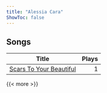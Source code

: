 ```yaml
---
title: "Alessia Cara"
ShowToc: false
---
```


## Songs
Title | Plays 
----- | -----: 
[Scars To Your Beautiful](/songs/scars-to-your-beautiful) | 1

{{< more >}}